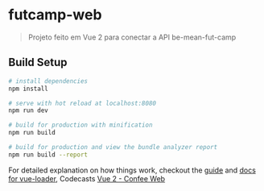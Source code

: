 # futcamp-web

> Projeto feito em Vue 2 para conectar a API be-mean-fut-camp

## Build Setup

``` bash
# install dependencies
npm install

# serve with hot reload at localhost:8080
npm run dev

# build for production with minification
npm run build

# build for production and view the bundle analyzer report
npm run build --report
```

For detailed explanation on how things work, checkout the [guide](http://vuejs-templates.github.io/webpack/) and [docs for vue-loader](http://vuejs.github.io/vue-loader), Codecasts [Vue 2 - Confee Web](https://codecasts.com.br/series/vue-confee)
